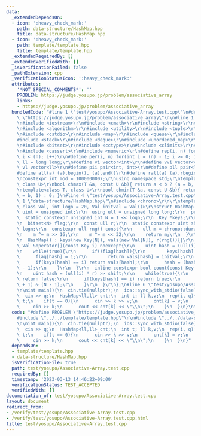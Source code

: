 ```yaml
---
data:
  _extendedDependsOn:
  - icon: ':heavy_check_mark:'
    path: data-structure/HashMap.hpp
    title: data-structure/HashMap.hpp
  - icon: ':heavy_check_mark:'
    path: template/template.hpp
    title: template/template.hpp
  _extendedRequiredBy: []
  _extendedVerifiedWith: []
  _isVerificationFailed: false
  _pathExtension: cpp
  _verificationStatusIcon: ':heavy_check_mark:'
  attributes:
    '*NOT_SPECIAL_COMMENTS*': ''
    PROBLEM: https://judge.yosupo.jp/problem/associative_array
    links:
    - https://judge.yosupo.jp/problem/associative_array
  bundledCode: "#line 1 \"test/yosupo/Associative-Array.test.cpp\"\n#define PROBLEM\
    \ \"https://judge.yosupo.jp/problem/associative_array\"\n\n#line 1 \"template/template.hpp\"\
    \n#include <iostream>\r\n#include <cmath>\r\n#include <string>\r\n#include <vector>\r\
    \n#include <algorithm>\r\n#include <utility>\r\n#include <tuple>\r\n#include <cstdint>\r\
    \n#include <cstdio>\r\n#include <map>\r\n#include <queue>\r\n#include <set>\r\n\
    #include <stack>\r\n#include <deque>\r\n#include <unordered_map>\r\n#include <unordered_set>\r\
    \n#include <bitset>\r\n#include <cctype>\r\n#include <climits>\r\n#include <functional>\r\
    \n#include <cassert>\r\n#include <numeric>\r\n#define rep(i, n) for(int i = 0;\
    \ i < (n); i++)\r\n#define per(i, n) for(int i = (n) - 1; i >= 0; i--)\r\nusing\
    \ ll = long long;\r\n#define vi vector<int>\r\n#define vvi vector<vi>\r\n#define\
    \ vl vector<ll>\r\n#define pii pair<int, int>\r\n#define pll pair<ll, ll>\r\n\
    #define all(a) (a).begin(), (a).end()\r\n#define rall(a) (a).rbegin(), (a).rend()\r\
    \nconstexpr int mod = 1000000007;\r\nusing namespace std;\r\ntemplate<class T,\
    \ class U>\r\nbool chmax(T &a, const U &b){ return a < b ? (a = b, 1) : 0; }\r\
    \ntemplate<class T, class U>\r\nbool chmin(T &a, const U &b){ return a > b ? (a\
    \ = b, 1) : 0; }\n#line 4 \"test/yosupo/Associative-Array.test.cpp\"\n\n#line\
    \ 1 \"data-structure/HashMap.hpp\"\n#include <chrono>\r\n\r\ntemplate <class Key,\
    \ class Val, int logn = 20, Val initval = Val()>\r\nstruct HashMap {\r\n  using\
    \ uint = unsigned int;\r\n  using ull = unsigned long long;\r\n  private:\r\n\
    \  static constexpr unsigned int N = 1 << logn;\r\n  Key *keys;\r\n  Val *vals;\r\
    \n  bitset<N> flag;\r\n  const ull r;\r\n  static constexpr uint shift = 64 -\
    \ logn;\r\n  constexpr ull rng() const{\r\n    ull m = chrono::duration_cast<chrono::nanoseconds>(chrono::high_resolution_clock::now().time_since_epoch()).count();\r\
    \n    m ^= m >> 16;\r\n    m ^= m << 32;\r\n    return m;\r\n  }\r\n  public:\r\
    \n  HashMap() : keys(new Key[N]), vals(new Val[N]), r(rng()){}\r\n  inline constexpr\
    \ Val &operator[](const Key i) noexcept{\r\n    uint hash = (ull(i) * r) >> shift;\r\
    \n    while(true){\r\n      if(!flag[hash]){\r\n        keys[hash] = i;\r\n  \
    \      flag[hash] = 1;\r\n        return vals[hash] = initval;\r\n      }\r\n\
    \      if(keys[hash] == i) return vals[hash];\r\n      hash = (hash + 1) & (N\
    \ - 1);\r\n    }\r\n  }\r\n  inline constexpr bool count(const Key i) const noexcept{\r\
    \n    uint hash = (ull(i) * r) >> shift;\r\n    while(true){\r\n      if(!flag[hash])\
    \ return false;\r\n      if(keys[hash] == i) return true;\r\n      hash = (hash\
    \ + 1) & (N - 1);\r\n    }\r\n  }\r\n};\n#line 6 \"test/yosupo/Associative-Array.test.cpp\"\
    \n\nint main(){\n  cin.tie(nullptr);\n  ios::sync_with_stdio(false);\n  int q;\n\
    \  cin >> q;\n  HashMap<ll,ll> cnt;\n  int t; ll k,v;\n  rep(i, q){\n    cin >>\
    \ t;\n    if(t == 0){\n      cin >> k >> v;\n      cnt[k] = v;\n    }else{\n \
    \     cin >> k;\n      cout << cnt[k] << \"\\n\";\n    }\n  }\n}\n"
  code: "#define PROBLEM \"https://judge.yosupo.jp/problem/associative_array\"\n\n\
    #include \"../../template/template.hpp\"\n\n#include \"../../data-structure/HashMap.hpp\"\
    \n\nint main(){\n  cin.tie(nullptr);\n  ios::sync_with_stdio(false);\n  int q;\n\
    \  cin >> q;\n  HashMap<ll,ll> cnt;\n  int t; ll k,v;\n  rep(i, q){\n    cin >>\
    \ t;\n    if(t == 0){\n      cin >> k >> v;\n      cnt[k] = v;\n    }else{\n \
    \     cin >> k;\n      cout << cnt[k] << \"\\n\";\n    }\n  }\n}"
  dependsOn:
  - template/template.hpp
  - data-structure/HashMap.hpp
  isVerificationFile: true
  path: test/yosupo/Associative-Array.test.cpp
  requiredBy: []
  timestamp: '2023-03-13 14:46:22+09:00'
  verificationStatus: TEST_ACCEPTED
  verifiedWith: []
documentation_of: test/yosupo/Associative-Array.test.cpp
layout: document
redirect_from:
- /verify/test/yosupo/Associative-Array.test.cpp
- /verify/test/yosupo/Associative-Array.test.cpp.html
title: test/yosupo/Associative-Array.test.cpp
---
```

